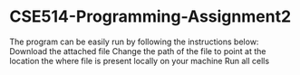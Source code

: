 # CSE514-Programming-Assignment2

The program can be easily run by following the
instructions below:
Download the attached file
Change the path of the file to point at the location the where file is present locally on your machine
Run all cells
